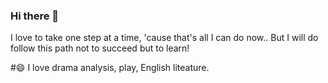 ### Hi there 👋

I love to take one step at a time, 'cause that's all I can do now..
But I will do follow this path not to succeed but to learn! 


#😄 I love drama analysis, play, English liteature. 

